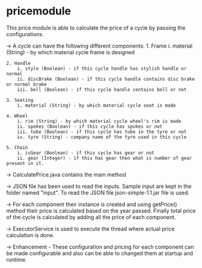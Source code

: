 # pricemodule
This price module is able to calculate the price of a cycle by passing the configurations.

-> A cycle can have the following different components:
	1. Frame
		i. material (String) - by which material cycle frame is designed
	
	2. Handle
		i. style (Boolean) - if this cycle handle has stylish handle or normal
		ii. discBrake (Boolean) - if this cycle handle contains disc brake or normal brake
		iii. bell (Boolean) - if this cycle handle contains bell or not

	3. Seating
		i. material (String) - by which material cycle seat is made

	4. Wheel
		i. rim (String) - by which material cycle wheel's rim is made
		ii. spokes (Boolean) - if this cycle has spokes or not
		iii. tube (Boolean) - if this cycle has tube in the tyre or not
		iv. tyre (String) - company name of the tyre used in this cycle

	5. Chain
		i. isGear (Boolean) - if this cycle has gear or not
		ii. gear (Integer) - if this has gear then what is number of gear present in it.

-> CalculatePrice.java contains the main method

-> JSON file has been used to read the inputs. Sample input are kept in the folder named "input". To read the JSON file json-simple-1.1.jar file is used.

-> For each component their instance is created and using getPrice() method their price is calculated based on the year passed. Finally total price of the cycle is calculated by adding all the price of each component.

-> ExecutorService is used to execute the thread where actual price calculation is done.

-> Enhancement - These configuration and pricing for each component can be made configurable and also can be able to changed them at startup and runtime.
